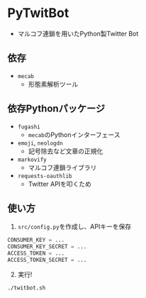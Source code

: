 # PyTwitBot
- マルコフ連鎖を用いたPython製Twitter Bot
 
## 依存
- `mecab`
    - 形態素解析ツール

## 依存Pythonパッケージ
- `fugashi`
    - `mecab`のPythonインターフェース
- `emoji`, `neologdn` 
    - 記号除去など文章の正規化
- `markovify`
    - マルコフ連鎖ライブラリ
- `requests-oauthlib`
    - Twitter APIを叩くため

## 使い方
1. `src/config.py`を作成し、APIキーを保存

```python
CONSUMER_KEY = ...
CONSUMER_KEY_SECRET = ...
ACCESS_TOKEN = ...
ACCESS_TOKEN_SECRET = ...
```

2. 実行!
```
./twitbot.sh
```
